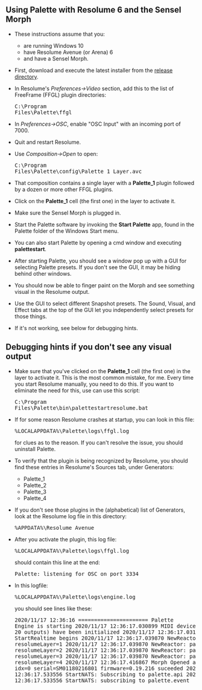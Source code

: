 ## Using Palette with Resolume 6 and the Sensel Morph

- These instructions assume that you:
  - are running Windows 10
  - have Resolume Avenue (or Arena) 6
  - and have a Sensel Morph.

- First, download and execute the latest installer from the
<a href=https://github.com/vizicist/palette/tree/main/release>release directory</a>.

- In Resolume's <i>Preferences->Video</i> section, add this to the list of FreeFrame (FFGL) plugin directories: <pre>C:\Program Files\Palette\ffgl</pre>

- In <i>Preferences->OSC</i>, enable "OSC Input" with an incoming port of 7000.

- Quit and restart Resolume.

- Use <i>Composition->Open</i> to open: <pre>C:\Program Files\Palette\config\Palette_1_Layer.avc</pre>

- That composition contains a single layer with a <b>Palette_1</b> plugin followed by a dozen or more other FFGL plugins.

- Click on the <b>Palette_1</b> cell (the first one) in the layer to activate it.

- Make sure the Sensel Morph is plugged in.

- Start the Palette software by invoking the
<b>Start Palette</b> app, found in the Palette folder of the Windows Start menu.

- You can also start Palette by opening a cmd window and executing <b>palettestart</b>.

- After starting Palette, you should see a window
pop up with a GUI for selecting Palette presets.
If you don't see the GUI, it may be hiding behind other windows.

- You should now be able to finger paint on the Morph and see something visual in the Resolume output.

- Use the GUI to select different Snapshot presets.  The Sound, Visual, and Effect tabs at the top of the GUI let you independently select presets for those things.

- If it's not working, see below for debugging hints.

## Debugging hints if you don't see any visual output

- Make sure that you've clicked on the <b>Palette_1</b> cell (the first one) in the layer to activate it.  This is the most common mistake, for me.
Every time you start Resolume manually, you need to do this.  If you want to eliminate the need for this, use can use this script: <pre>C:\Program Files\Palette\bin\palettestartresolume.bat</pre>

- If for some reason Resolume crashes at startup,
you can look in this file: <pre>%LOCALAPPDATA%\Palette\logs\ffgl.log</pre>
for clues as to the reason.  If you can't resolve the issue, you should uninstall Palette.

- To verify that the plugin is being recognized by Resolume,
you should find these entries in Resolume's Sources tab, under Generators:

  - Palette_1
  - Palette_2
  - Palette_3
  - Palette_4

- If you don't see those plugins in the (alphabetical) list of Generators, look at the Resolume log file in this directory: <pre>%APPDATA%\Resolume Avenue</pre>

- After you activate the plugin, this log file: <pre>%LOCALAPPDATA%\Palette\logs\ffgl.log</pre>
should contain this line at the end: <pre>Palette: listening for OSC on port 3334</pre>

- In this logfile: <pre>%LOCALAPPDATA%\Palette\logs\engine.log</pre>
you should see lines like these: <pre>2020/11/17 12:36:16 ====================== Palette Engine is starting
2020/11/17 12:36:17.030899 MIDI devices (18 inputs, 20 outputs) have been initialized
2020/11/17 12:36:17.031868 StartRealtime begins
2020/11/17 12:36:17.039870 NewReactor: pad=A resolumeLayer=1
2020/11/17 12:36:17.039870 NewReactor: pad=B resolumeLayer=2
2020/11/17 12:36:17.039870 NewReactor: pad=C resolumeLayer=3
2020/11/17 12:36:17.039870 NewReactor: pad=D resolumeLayer=4
2020/11/17 12:36:17.416867 Morph Opened and Started: idx=0 serial=SM01180216801 firmware=0.19.216 suceeded
2020/11/17 12:36:17.533556 StartNATS: Subscribing to palette.api
2020/11/17 12:36:17.533556 StartNATS: subscribing to palette.event
</pre>

